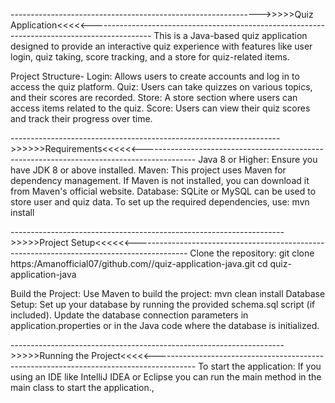 -------------------------------------------------------------->>>>>Quiz Application<<<<<---------------------------------------------------------------------------------------------
This is a Java-based quiz application designed to provide an interactive quiz experience with features like user login, quiz taking, score tracking, and a store for quiz-related items.

Project Structure-
Login: Allows users to create accounts and log in to access the quiz platform.
Quiz: Users can take quizzes on various topics, and their scores are recorded.
Store: A store section where users can access items related to the quiz.
Score: Users can view their quiz scores and track their progress over time.


------------------------------------------------------------------->>>>>>Requirements<<<<<<-------------------------------------------------------------------------------------------
Java 8 or Higher: Ensure you have JDK 8 or above installed.
Maven: This project uses Maven for dependency management. If Maven is not installed, you can download it from Maven's official website.
Database: SQLite or MySQL can be used to store user and quiz data.
To set up the required dependencies, use:
mvn install

-------------------------------------------------------------------->>>>>Project Setup<<<<<<-------------------------------------------------------------------------------------------
Clone the repository:
git clone https:/Amanofficial07/github.com//quiz-application-java.git
cd quiz-application-java

Build the Project: Use Maven to build the project:
mvn clean install
Database Setup: Set up your database by running the provided schema.sql script (if included). Update the database connection parameters in application.properties or in the Java code where the database is initialized.

-------------------------------------------------------------------->>>>>Running the Project<<<<<----------------------------------------------------------------------------------------
To start the application:
If you using an IDE like IntelliJ IDEA or Eclipse you can run the main method in the main class to start the application.,
